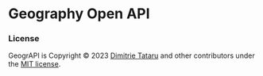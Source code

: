 # Geography Open API

### License
GeogrAPI is Copyright © 2023 [Dimitrie Tataru](https://github.com/dimitrietataru) and other contributors under the [MIT license](https://github.com/dimitrietataru/geograpi/blob/ace/LICENSE).
